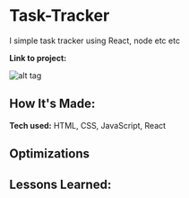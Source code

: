 # Task-Tracker
I simple task tracker using React, node etc etc

**Link to project:**

![alt tag](http://placecorgi.com/1200/650)

## How It's Made:

**Tech used:** HTML, CSS, JavaScript, React


## Optimizations



## Lessons Learned:
